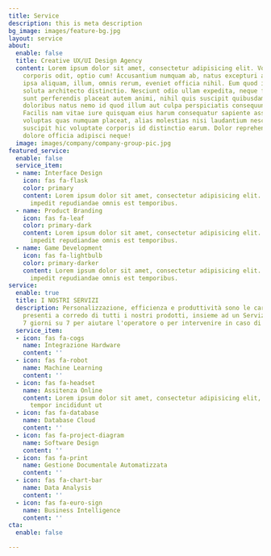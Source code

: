 ```yaml
---
title: Service
description: this is meta description
bg_image: images/feature-bg.jpg
layout: service
about:
  enable: false
  title: Creative UX/UI Design Agency
  content: Lorem ipsum dolor sit amet, consectetur adipisicing elit. Voluptate soluta
    corporis odit, optio cum! Accusantium numquam ab, natus excepturi architecto earum
    ipsa aliquam, illum, omnis rerum, eveniet officia nihil. Eum quod iure nulla,
    soluta architecto distinctio. Nesciunt odio ullam expedita, neque fugit maiores
    sunt perferendis placeat autem animi, nihil quis suscipit quibusdam ut reiciendis
    doloribus natus nemo id quod illum aut culpa perspiciatis consequuntur tempore?
    Facilis nam vitae iure quisquam eius harum consequatur sapiente assumenda, officia
    voluptas quas numquam placeat, alias molestias nisi laudantium nesciunt perspiciatis
    suscipit hic voluptate corporis id distinctio earum. Dolor reprehenderit fuga
    dolore officia adipisci neque!
  image: images/company/company-group-pic.jpg
featured_service:
  enable: false
  service_item:
  - name: Interface Design
    icon: fas fa-flask
    color: primary
    content: Lorem ipsum dolor sit amet, consectetur adipisicing elit. Saepe enim
      impedit repudiandae omnis est temporibus.
  - name: Product Branding
    icon: fas fa-leaf
    color: primary-dark
    content: Lorem ipsum dolor sit amet, consectetur adipisicing elit. Saepe enim
      impedit repudiandae omnis est temporibus.
  - name: Game Development
    icon: fas fa-lightbulb
    color: primary-darker
    content: Lorem ipsum dolor sit amet, consectetur adipisicing elit. Saepe enim
      impedit repudiandae omnis est temporibus.
service:
  enable: true
  title: I NOSTRI SERVIZI
  description: Personalizzazione, efficienza e produttività sono le caratteristiche
    presenti a corredo di tutti i nostri prodotti, insieme ad un Servizio Assistenza
    7 giorni su 7 per aiutare l'operatore o per intervenire in caso di malfunzionamenti
  service_item:
  - icon: fas fa-cogs
    name: Integrazione Hardware
    content: ''
  - icon: fas fa-robot
    name: Machine Learning
    content: ''
  - icon: fas fa-headset
    name: Assitenza Online
    content: Lorem ipsum dolor sit amet, consectetur adipisicing elit, sed do eiusmod
      tempor incididunt ut
  - icon: fas fa-database
    name: Database Cloud
    content: ''
  - icon: fas fa-project-diagram
    name: Software Design
    content: ''
  - icon: fas fa-print
    name: Gestione Documentale Automatizzata
    content: ''
  - icon: fas fa-chart-bar
    name: Data Analysis
    content: ''
  - icon: fas fa-euro-sign
    name: Business Intelligence
    content: ''
cta:
  enable: false

---
```

